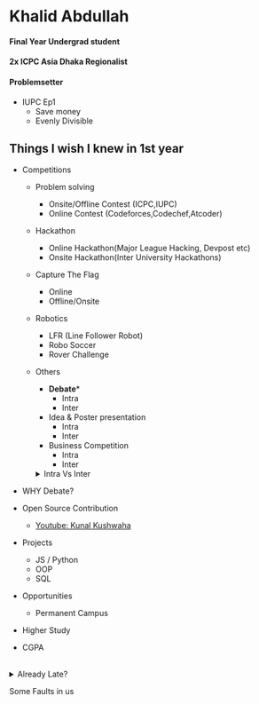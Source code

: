 # Khalid Abdullah
#### Final Year Undergrad student
#### 2x ICPC Asia Dhaka Regionalist
#### Problemsetter
- IUPC Ep1
  - Save money
  - Evenly Divisible


## Things I wish I knew in 1st year


- Competitions
  - Problem solving
    - Onsite/Offline Contest (ICPC,IUPC)
    - Online Contest (Codeforces,Codechef,Atcoder)
  - Hackathon
    - Online Hackathon(Major League Hacking, Devpost etc)
    - Onsite Hackathon(Inter University Hackathons)

   - Capture The Flag
     - Online
     - Offline/Onsite
   - Robotics
     - LFR (Line Follower Robot)
     - Robo Soccer
     - Rover Challenge
   - Others
     - **Debate***
       - Intra
       - Inter
     - Idea & Poster presentation
       - Intra
       - Inter
     - Business Competition
       - Intra
       - Inter  
      <details><summary>Intra Vs Inter</summary>
     Intra : Internal <br>
     Inter : External
     </details>

- WHY Debate?
       
- Open Source Contribution
  - [Youtube: Kunal Kushwaha](https://youtube.com/@KunalKushwaha?si=O2JbR6DLmXpGFWYp)
  
- Projects
  - JS / Python
  - OOP
  - SQL
- Opportunities
  - Permanent Campus

- Higher Study
- CGPA
 
<br>
  <details>
    <summary>Already Late?</summary>
    6 months bootcamp
    
- Ready Enough?
  - Attention Span
  - Time Management 
  </details>


Some Faults in us
